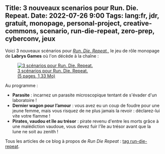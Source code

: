 Title: 3 nouveaux scenarios pour Run. Die. Repeat.
Date: 2022-07-26 9:00
Tags: lang:fr, jdr, gratuit, monopage, personal-project, creative-commons, scenario, run-die-repeat, zero-prep, cyberconv, jeux
---

Voici 3 nouveaux scénarios pour [_Run. Die. Repeat._](https://chezsoi.org/lucas/blog/images/jdr/RunDieRepeat-FR.pdf),
le jeu de rôle monopage de **Labrys Games** où l'on décède à la chaîne :

<a href="https://lucas-c.github.io/jdr/RunDieRepeat/RunDieRepeat-scenarios2-FR.pdf">
  <figure>
    <img alt="3 scénarios pour Run. Die. Repeat." src="images/2022/07/blondbraid-Pirate-Skeleton.png">
    <figcaption>3 scénarios pour Run. Die. Repeat.<br>(5 pages, 1,33 Mo)</figcaption>
  </figure>
</a>

Au programme :

* **Parasite** : incarnez un parasite microscopique tentant de s'évader d'un laboratoire !
* **Dernier wagon pour l’amour** : vous avez eu un coup de foudre pour une jeune femme, mais vous risquez de ne plus jamais la revoir : déclarez-lui vite votre flamme !
* **Pirates, vaudou et île au trésor** : pirate revenu d'entre les morts grâce à une malédiction vaudoue, vous devez fuir l'île au trésor avant que la lune ne soit au zenith !

Tous les articles de ce blog à propos de _Run Die Repeat_ : [tag run-die-repeat](tag/run-die-repeat.html).

<!-- Com'
* [x] https://www.scenariotheque.org/Document/info_doc.php?id_doc=10619
      -> référence : https://lucas-c.github.io/jdr/RunDieRepeat/RunDieRepeat-scenarios2-FR.pdf
* [x] https://www.casusno.fr/viewtopic.php?p=2103886
* [x] Discord TLPL
-->
